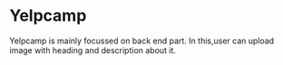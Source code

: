 # Yelpcamp
Yelpcamp is mainly focussed on back end part. In this,user can upload image with heading and description about it.
